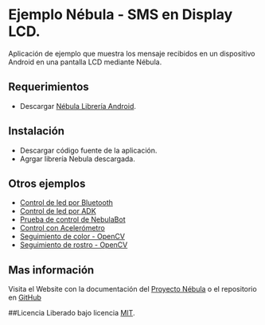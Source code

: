 # Ejemplo Nébula - SMS en Display LCD.

Aplicación de ejemplo que muestra los mensaje recibidos en un dispositivo Android en una pantalla LCD mediante Nébula.

## Requerimientos

- Descargar [Nébula Librería Android](https://github.com/SirIdeas/nebula/archive/android-stable-1.0.0.zip).

## Instalación

- Descargar código fuente de la aplicación.
- Agrgar librería Nebula descargada.

## Otros ejemplos

- [Control de led por Bluetooth](https://github.com/SirIdeas/nebula/tree/sample.led.blink.bt)
- [Control de led por ADK](https://github.com/SirIdeas/nebula/tree/sample.led.blink.adk)
- [Prueba de control de NebulaBot](https://github.com/SirIdeas/nebula/tree/sample.test)
- [Control con Acelerómetro](https://github.com/SirIdeas/nebula/tree/sample.accelerometer)
- [Seguimiento de color - OpenCV](https://github.com/SirIdeas/nebula/tree/sample.follow.color)
- [Seguimiento de rostro - OpenCV](https://github.com/SirIdeas/nebula/tree/sample.follow.face)

## Mas información
Visita el Website con la documentación del [Proyecto Nébula](http://nebula.sirideas.com/) o el repositorio en [GitHub](https://github.com/SirIdeas/nebula)

##Licencia
Liberado bajo licencia [MIT](https://github.com/SirIdeas/nebula/blob/master/LICENSE).
